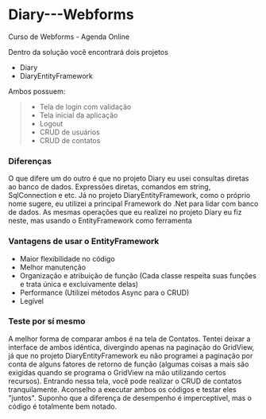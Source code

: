 # Diary---Webforms
Curso de Webforms - Agenda Online

Dentro da solução você encontrará dois projetos
* Diary
* DiaryEntityFramework

Ambos possuem:
> * Tela de login com validação
> * Tela inicial da aplicação
> * Logout
> * CRUD de usuários
> * CRUD de contatos

### Diferenças
O que difere um do outro é que no projeto Diary eu usei consultas diretas ao banco de dados. Expressões diretas, comandos em string, SqlConnection e etc.
Já no projeto DiaryEntityFramework, como o próprio nome sugere, eu utilizei a principal Framework do .Net para lidar com banco de dados. As mesmas operações
que eu realizei no projeto Diary eu fiz neste, mas usando o EntityFramework como ferramenta

### Vantagens de usar o EntityFramework
* Maior flexibilidade no código
* Melhor manutenção
* Organização e atribuição de função (Cada classe respeita suas funções e trata única e excluivamente delas)
* Performance (Utilizei métodos Async para o CRUD)
* Legível

### Teste por sí mesmo
A melhor forma de comparar ambos é na tela de Contatos. Tentei deixar a interface de ambos idêntica, divergindo apenas na paginação do GridView, já que no projeto
DiaryEntityFramework eu não programei a paginação por conta de alguns fatores de retorno de função (algumas coisas a mais são exigidas quando se programa o GridView
na mão utilizando certos recursos).
Entrando nessa tela, você pode realizar o CRUD de contatos tranquilamente. Aconselho a executar ambos os códigos e testar eles "juntos". Suponho que a diferença de
desempenho é imperceptível, mas o código é totalmente bem notado.
